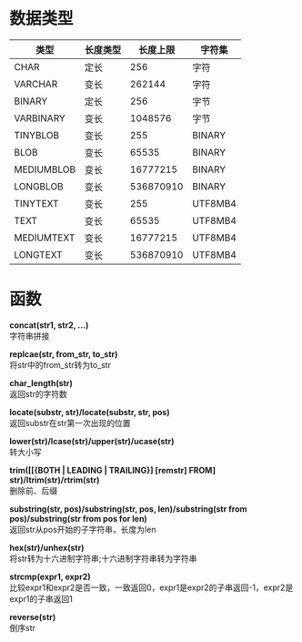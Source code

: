# 数据类型
|类型	|长度类型	|长度上限	|字符集 |
| --- | ------- | ------- | ---- |
|CHAR	|定长	|256 |字符 |UTF8MB4 |
|VARCHAR	|变长	|262144 |字符	|UTF8MB4 |
|BINARY	|定长	|256 |字节	|BINARY |
|VARBINARY	|变长	|1048576 |字节	|BINARY |
|TINYBLOB	|变长	|255	|BINARY |
|BLOB	|变长	|65535	|BINARY |
|MEDIUMBLOB	|变长	|16777215	|BINARY |
|LONGBLOB	|变长	|536870910	|BINARY |
|TINYTEXT	|变长	|255	|UTF8MB4 |
|TEXT	|变长	|65535	|UTF8MB4 |
|MEDIUMTEXT	|变长	|16777215	|UTF8MB4 |
|LONGTEXT	|变长	|536870910	|UTF8MB4 |


# 函数
**concat(str1, str2, ...)**  
字符串拼接

**replcae(str, from_str, to_str)**  
将str中的from_str转为to_str

**char_length(str)**  
返回str的字符数

**locate(substr, str)/locate(substr, str, pos)**   
返回substr在str第一次出现的位置

**lower(str)/lcase(str)/upper(str)/ucase(str)**  
转大小写

**trim([[{BOTH | LEADING | TRAILING}] [remstr] FROM] str)/ltrim(str)/rtrim(str)**  
删除前、后缀

**substring(str, pos)/substring(str, pos, len)/substring(str from pos)/substring(str from pos for len)**  
返回str从pos开始的子字符串，长度为len

**hex(str)/unhex(str)**  
将str转为十六进制字符串;十六进制字符串转为字符串

**strcmp(expr1, expr2)**  
比较expr1和expr2是否一致，一致返回0，expr1是expr2的子串返回-1，expr2是expr1的子串返回1

**reverse(str)**  
倒序str







